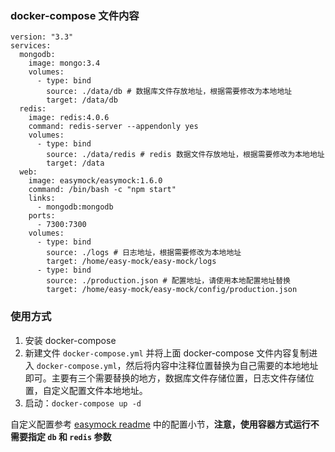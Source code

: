 ### docker-compose 文件内容
```
version: "3.3"
services:
  mongodb:
    image: mongo:3.4
    volumes:
      - type: bind
        source: ./data/db # 数据库文件存放地址，根据需要修改为本地地址
        target: /data/db
  redis:
    image: redis:4.0.6
    command: redis-server --appendonly yes
    volumes:
      - type: bind
        source: ./data/redis # redis 数据文件存放地址，根据需要修改为本地地址
        target: /data
  web:
    image: easymock/easymock:1.6.0
    command: /bin/bash -c "npm start"
    links:
      - mongodb:mongodb
    ports:
      - 7300:7300
    volumes:
      - type: bind 
        source: ./logs # 日志地址，根据需要修改为本地地址
        target: /home/easy-mock/easy-mock/logs
      - type: bind
        source: ./production.json # 配置地址，请使用本地配置地址替换
        target: /home/easy-mock/easy-mock/config/production.json
```

### 使用方式
1. 安装 docker-compose
2. 新建文件 `docker-compose.yml` 并将上面 docker-compose 文件内容复制进入 `docker-compose.yml`，然后将内容中注释位置替换为自己需要的本地地址即可。主要有三个需要替换的地方，数据库文件存储位置，日志文件存储位置，自定义配置文件本地地址。
3. 启动：`docker-compose up -d`

自定义配置参考 [easymock readme](https://github.com/easy-mock/easy-mock) 中的配置小节，**注意，使用容器方式运行不需要指定 `db` 和 `redis` 参数**
